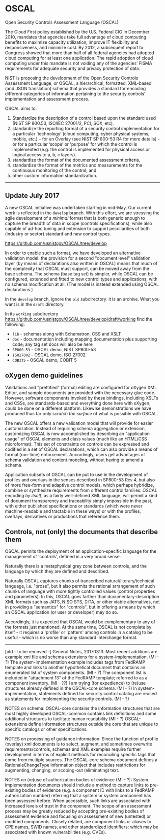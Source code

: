 # OSCAL
Open Security Controls Assessment Language (OSCAL) 

The Cloud First policy established by the U.S. Federal CIO in December 2010, mandates that agencies take full advantage of cloud computing benefits to maximize capacity utilization, improve IT flexibility and responsiveness, and minimize cost. By 2012, a subsequent report to Congress showed that more than half of all federal agencies had adopted cloud computing for at least one application. The rapid adoption of cloud computing under this mandate is not voiding any of the agencies’ FISMA requirements for adequate security and privacy protection of data. 

NIST is proposing the development of the Open Security Controls Assessment Language, or OSCAL, a hierarchical, formatted, XML-based (and JSON translation) schema that provides a standard for encoding different categories of information pertaining to the security controls’ implementation and assessment process.  

OSCAL aims to:
1.	Standardize the description of a control based upon the standard used (NIST SP 800.53, ISO/IEC 27001/2, PCI, SOX, etc), 
2.	standardize the reporting format of a security control implementation for a particular ‘technology’ (cloud computing, cyber physical systems, mobile, etc.) – for an Overlay (see NIST SP 800-53 R4 for more details) -  or for a particular ‘scope’ or 'purpose' for which the control is implemented (e.g. the control is implemented for physical access or logical access to a, b, c layers). 
3.	standardize the format of the documented assessment criteria, 
4.	standardize the format of the metrics and measurements for the continuous monitoring of the control, and 
5.	other custom information standardization.

--------------

## Update July 2017

A new OSCAL initiative was undertaken starting in mid-May. Our current work is reflected in the `develop` branch. With this effort, we are stressing the agile development of a *minimal* format that is both generic enough to capture the breadth of data in scope (controls specifications), while also capable of ad-hoc tuning and extension to support peculiarities of both (industry or sector) standard and new control types.

https://github.com/usnistgov/OSCAL/tree/develop

In order to enable such a format, we have developed an alternative validation model: the provision for a second "document level" validation layer (by means of declarations also written in OSCAL) means that much of the complexity that OSCAL must support, can be moved away from the base schema. The schema (base tag set) is simpler, while OSCAL can be configured, extended and fitted to new control types and applications, with no schema modification at all. (The model is instead extended using OSCAL declarations.)

In the `develop` branch, ignore the `old` subdirectory: it is an archive. What you want is in the `draft` directory.

In its `working` subdirectory https://github.com/usnistgov/OSCAL/tree/develop/draft/working find the following:

 * `lib` - schemas along with Schematron, CSS and XSLT
 * `doc` - documentation including mapping documentation plus supporting code; any tag set docs will also be here
 * `SP800-53` - OSCAL demo, NIST SP800-53
 * `ISO27002` - OSCAL demo, ISO 27002
 * `COBIT5` - OSCAL demo, COBIT 5

## oXygen demo guidelines

Validations and "prettified" (formal) editing are configured for oXygen XML Editor, and sample documents are provided with the necessary glue code. However, software components invoked by these bindings, including XSLTs and CSSs, are standards-based and everything done here with oXygen, could be done on a different platform. Likewise demonstrations we have produced thus far only *scratch the surface* of what is possible with OSCAL.

The new OSCAL offers a new validation model that will provide for easier customization. Instead of requiring schema aggregation or extension, customizing OSCAL is now accomplished by describing an "application usage" of OSCAL elements and class values (much like an HTML/CSS microformat). This set of constraints on controls can be expressed and codified in a set of OSCAL declarations, which can also provide a means of formal (run-time) enforcement. Accordingly, users get advantages of schema validation and content modeling, without having to amend a schema.

Application subsets of OSCAL can be put to use in the development of profiles and overlays in the senses described in SP800-53 Rev 4, but also of more free-form and adaptive control models, which perhaps hybridize, combine or synthesize requirements from different control families. OSCAL encoding *by itself*, as a fairly well-defined XML language, will permit a kind of document transparency and traceability simply impossible in the past, with either published specifications or standards (which were never machine-readable and tractable in these ways) or with the profiles, overlays, derivatives or productions that reference them.

## Controls, not (only) the documents that describe them

OSCAL permits the deployment of an application-specific language for the management of 'controls', defined in a very broad sense.

Naturally there is a metaphysical grey zone between controls, and the language by which they are defined and described.

Naturally OSCAL captures chunks of transcribed natural/literary/technical language, i.e. "prose", but it also permits the rational arrangement of such chunks of language with more tightly controlled values (control properties and parameters). In this, OSCAL goes farther than documentary-description XML formats such as JATS, NISO STS, DITA, or other viable alternatives, not in providing a "semantics" for "controls", but in offering a means by which an OSCAL application (or user or developer) may do so.

Accordingly, it is expected that OSCAL would be complementary to any of the formats just mentioned. At the same time, OSCAL is not complete by itself - it requires a 'profile' or 'pattern' among controls in a catalog to be useful - which is no worse than any standard interchange format.


--------------

[old - to be removed -]
General Notes, 20170313:
Most recent additions are example xml file and schema extensions for a system-implementation. (MI - ?)
The system-implementation example includes tags from FedRAMP template and links to another hypothetical document that contains an enumerated list of system components. (MI - ?)
The component list is included in "attachment 13" of the FedRAMP template; referred to as a component inventory. (MI - ??)
I am trying (for expedience) to (re)use structures already defined in the OSCAL-core schema.  (MI - ?)
In system-implementation, statements defined for security control catalog are reused as statements for implementing the security controls. (MI - ?)

NOTES on schema:
OSCAL-core contains the information structures that are most highly developed
OSCAL-common contains link definitions and some additional structures to facilitate human readability (MI - ?)
OSCAL-extensions define information structures outside the core that are unique to specific catalogs or other specifications.

NOTES on processing of guidance information:
Since the function of profile (overlay) xml documents is to select, augment, and sometimes overwrite requirements/controls, schemas and XML examples require further development in terms of explicit methods for reconciling specific tags that come from multiple sources.  The OSCAL-core schema document defines a RationaleChangeType information object that includes restrictions for augmenting, changing, or scoping-out (eliminating) text.

NOTES on (re)use of authorization bodies of evidence (MI - ?):
System implementation documents should include a method to capture links to pre-existing bodies of evidence (e.g. a component ID with links to a FedRAMP authorization number) referring that a system or system component has been assessed before.  When accessible, such links are associated with increased levels of trust in the component.  The scope of an assessment process may be greatly reduced by accepting pre-existing bodies of assessment evidence and focusing on assessment of new (untested) or modified components.  Closely related, are component links or aliases to CPE names, SWID names, and other standardized identifiers; which may be associated with known vulnerabilities (e.g. CVEs).

